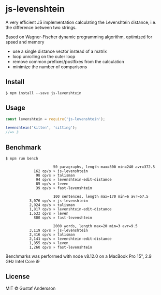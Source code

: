 # js-levenshtein

A very efficient JS implementation calculating the Levenshtein distance, i.e. the difference between two strings.

Based on Wagner-Fischer dynamic programming algorithm, optimized for speed and memory

* use a single distance vector instead of a matrix
* loop unrolling on the outer loop
* remove common prefixes/postfixes from the calculation
* minimize the number of comparisons

## Install

```text
$ npm install --save js-levenshtein
```

## Usage

```javascript
const levenshtein = require('js-levenshtein');

levenshtein('kitten', 'sitting');
//=> 3
```

## Benchmark

```text
$ npm run bench

                      50 paragraphs, length max=500 min=240 avr=372.5
             162 op/s » js-levenshtein
              98 op/s » talisman
              94 op/s » levenshtein-edit-distance
              85 op/s » leven
              39 op/s » fast-levenshtein

                      100 sentences, length max=170 min=6 avr=57.5
           3,076 op/s » js-levenshtein
           2,024 op/s » talisman
           1,817 op/s » levenshtein-edit-distance
           1,633 op/s » leven
             800 op/s » fast-levenshtein

                      2000 words, length max=20 min=3 avr=9.5
           3,119 op/s » js-levenshtein
           2,416 op/s » talisman
           2,141 op/s » levenshtein-edit-distance
           1,855 op/s » leven
           1,260 op/s » fast-levenshtein
```

Benchmarks was performed with node v8.12.0 on a MacBook Pro 15", 2.9 GHz Intel Core i9

## License

MIT © Gustaf Andersson

